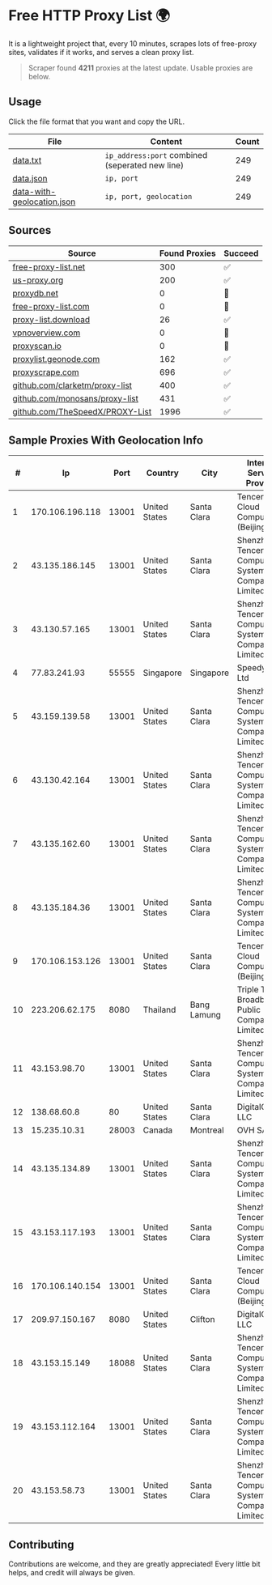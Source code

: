 
# Free HTTP Proxy List 🌍

It is a lightweight project that, every 10 minutes, scrapes lots of free-proxy sites, validates if it works, and serves a clean proxy list.


> Scraper found **4211** proxies at the latest update. Usable proxies are below.

## Usage

Click the file format that you want and copy the URL.


|File|Content|Count|
|----|-------|-----|
|[data.txt](https://raw.githubusercontent.com/themiralay/Proxy-List-World/master/data.txt)|`ip_address:port` combined (seperated new line)|249|
|[data.json](https://raw.githubusercontent.com/themiralay/Proxy-List-World/master/data.json)|`ip, port`|249|
|[data-with-geolocation.json](https://raw.githubusercontent.com/themiralay/Proxy-List-World/master/data-with-geolocation.json)|`ip, port, geolocation`|249|

## Sources

|Source|Found Proxies|Succeed|
|------|-------------|-------|
|[free-proxy-list.net](https://free-proxy-list.net)|300|✅|
|[us-proxy.org](https://www.us-proxy.org)|200|✅|
|[proxydb.net](http://proxydb.net)|0|🚫|
|[free-proxy-list.com](https://free-proxy-list.com/?page=&port=&type%5B%5D=http&type%5B%5D=https&up_time=0&search=Search)|0|🚫|
|[proxy-list.download](https://www.proxy-list.download/HTTP)|26|✅|
|[vpnoverview.com](https://vpnoverview.com/privacy/anonymous-browsing/free-proxy-servers)|0|🚫|
|[proxyscan.io](https://www.proxyscan.io)|0|🚫|
|[proxylist.geonode.com](https://proxylist.geonode.com/api/proxy-list?limit=300&page=1&sort_by=lastChecked&sort_type=desc&protocols=http,https)|162|✅|
|[proxyscrape.com](https://api.proxyscrape.com/v2/?request=displayproxies&protocol=http&timeout=10000&country=all&ssl=all&anonymity=all)|696|✅|
|[github.com/clarketm/proxy-list](https://raw.githubusercontent.com/clarketm/proxy-list/master/proxy-list-raw.txt)|400|✅|
|[github.com/monosans/proxy-list](https://raw.githubusercontent.com/monosans/proxy-list/main/proxies/http.txt)|431|✅|
|[github.com/TheSpeedX/PROXY-List](https://raw.githubusercontent.com/TheSpeedX/PROXY-List/master/http.txt)|1996|✅|


## Sample Proxies With Geolocation Info

|#|Ip|Port|Country|City|Internet Service Provider|
|-|--|----|-------|----|-------------------------|
|1|170.106.196.118|13001|United States|Santa Clara|Tencent Cloud Computing (Beijing) Co|
|2|43.135.186.145|13001|United States|Santa Clara|Shenzhen Tencent Computer Systems Company Limited|
|3|43.130.57.165|13001|United States|Santa Clara|Shenzhen Tencent Computer Systems Company Limited|
|4|77.83.241.93|55555|Singapore|Singapore|SpeedyPage Ltd|
|5|43.159.139.58|13001|United States|Santa Clara|Shenzhen Tencent Computer Systems Company Limited|
|6|43.130.42.164|13001|United States|Santa Clara|Shenzhen Tencent Computer Systems Company Limited|
|7|43.135.162.60|13001|United States|Santa Clara|Shenzhen Tencent Computer Systems Company Limited|
|8|43.135.184.36|13001|United States|Santa Clara|Shenzhen Tencent Computer Systems Company Limited|
|9|170.106.153.126|13001|United States|Santa Clara|Tencent Cloud Computing (Beijing) Co|
|10|223.206.62.175|8080|Thailand|Bang Lamung|Triple T Broadband Public Company Limited|
|11|43.153.98.70|13001|United States|Santa Clara|Shenzhen Tencent Computer Systems Company Limited|
|12|138.68.60.8|80|United States|Santa Clara|DigitalOcean, LLC|
|13|15.235.10.31|28003|Canada|Montreal|OVH SAS|
|14|43.135.134.89|13001|United States|Santa Clara|Shenzhen Tencent Computer Systems Company Limited|
|15|43.153.117.193|13001|United States|Santa Clara|Shenzhen Tencent Computer Systems Company Limited|
|16|170.106.140.154|13001|United States|Santa Clara|Tencent Cloud Computing (Beijing) Co|
|17|209.97.150.167|8080|United States|Clifton|DigitalOcean, LLC|
|18|43.153.15.149|18088|United States|Santa Clara|Shenzhen Tencent Computer Systems Company Limited|
|19|43.153.112.164|13001|United States|Santa Clara|Shenzhen Tencent Computer Systems Company Limited|
|20|43.153.58.73|13001|United States|Santa Clara|Shenzhen Tencent Computer Systems Company Limited|



## Contributing

Contributions are welcome, and they are greatly appreciated! Every
little bit helps, and credit will always be given.

